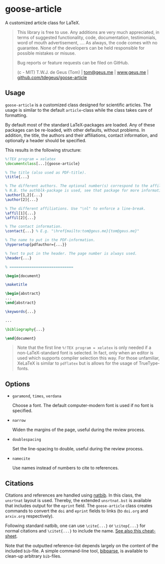 # goose-article

A customized article class for LaTeX.

>   This library is free to use. Any additions are very much appreciated, in terms of suggested functionality, code, documentation, testimonials, word of mouth advertisement, .... As always, the code comes with no guarantee. None of the developers can be held responsible for possible mistakes or misuse.
>   
>   Bug reports or feature requests can be filed on GitHub.
>   
>   (c - MIT) T.W.J. de Geus (Tom) | tom@geus.me | www.geus.me | [github.com/tdegeus/goose-article](http://github.com/tdegeus/goose-article)


## Usage

`goose-article` is a customized class designed for scientific articles. The usage is similar to the default `article`-class while the class takes care of formatting.

By default most of the standard LaTeX-packages are loaded. Any of these packages can be re-loaded, with other defaults, without problems. In addition, the title, the authors and their affiliations, contact information, and optionally a header should be specified.

This results in the following structure:

```latex
%!TEX program = xelatex
\documentclass[...]{goose-article}

% The title (also used as PDF-title).
\title{...}

% The different authors. The optional number(s) correspond to the affiliations.
% N.B. the authblk-package is used, see that package for more information.
\author[1,2]{...}
\author[2]{...}

% The different affiliations. Use "\nl" to enforce a line-break.
\affil[1]{...}
\affil[2]{...}

% The contact information.
\contact{...} % E.g. "\href{mailto:tom@geus.me}{tom@geus.me}"

% The name to put in the PDF-information.
\hypersetup{pdfauthor={...}}

% Text to put in the header. The page number is always used.
\header{...}

% =============================

\begin{document}

\maketitle

\begin{abstract}
...
\end{abstract}

\keywords{...}

...

\bibliography{...}

\end{document}
```

>   Note that the first line `%!TEX program = xelatex` is only needed if a non-LaTeX-standard font is selected. In fact, only when an editor is used which supports compiler selection this way. For those unfamiliar, XeLaTeX is similar to `pdflatex` but is allows for the usage of TrueType-fonts.

## Options

*   `garamond`, `times`, `verdana`

    Choose a font. The default computer-modern font is used if no font is specified.

*   `narrow`

    Widen the margins of the page, useful during the review process.

*   `doublespacing`

    Set the line-spacing to double, useful during the review process.

*   `namecite`

    Use names instead of numbers to cite to references.

## Citations

Citations and references are handled using [natbib](http://ctan.org/pkg/natbib). In this class, the `unsrtnat` layout is used. Thereby, the extended `unsrtnat.bst` is available that includes output for the `eprint` field. The `goose-article` class creates commands to convert the `doi` and `eprint` fields to links (to `doi.org` and `arxiv.org` respectively).

Following standard natbib, one can use `\cite{...}` or `\citep{...}` for normal citations and `\citet{...}` to include the name. [See also this cheat-sheet](http://merkel.texture.rocks/Latex/natbib.php).

Note that the outputted reference-list depends largely on the content of the included `bib`-file. A simple command-line tool, [bibparse](https://github.com/tdegeus/bibparse), is available to clean-up arbitrary `bib`-files.
